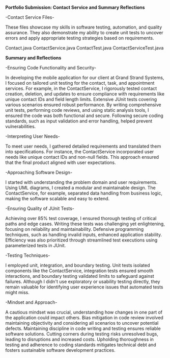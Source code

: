 **Portfolio Submission: Contact Service and Summary Reflections**

-Contact Service Files-

These files showcase my skills in software testing, automation, and quality assurance. They also demonstrate my ability to create unit tests to uncover errors and apply appropriate testing strategies based on requirements.

Contact.java
ContactService.java
ContactTest.java
ContactServiceTest.java

**Summary and Reflections**

-Ensuring Code Functionality and Security-

In developing the mobile application for our client at Grand Strand Systems, I focused on tailored unit testing for the contact, task, and appointment services. For example, in the ContactService, I rigorously tested contact creation, 
deletion, and updates to ensure compliance with requirements like unique contact IDs and field length limits. Extensive JUnit tests covering various scenarios ensured robust performance. By writing comprehensive unit tests, performing code reviews, 
and using static analysis tools, I ensured the code was both functional and secure. Following secure coding standards, such as input validation and error handling, helped prevent vulnerabilities.

-Interpreting User Needs-

To meet user needs, I gathered detailed requirements and translated them into specifications. For instance, the ContactService incorporated user needs like unique contact IDs and non-null fields. 
This approach ensured that the final product aligned with user expectations.

-Approaching Software Design-

I started with understanding the problem domain and user requirements. Using UML diagrams, I created a modular and maintainable design. 
The ContactService, for example, separated data handling from business logic, making the software scalable and easy to extend.

-Ensuring Quality of JUnit Tests-

Achieving over 85% test coverage, I ensured thorough testing of critical paths and edge cases. Writing these tests was challenging yet enlightening, focusing on reliability and maintainability. 
Defensive programming techniques, such as handling invalid inputs, enhanced application stability. Efficiency was also prioritized through streamlined test executions using parameterized tests in JUnit.

-Testing Techniques-

I employed unit, integration, and boundary testing. Unit tests isolated components like the ContactService, integration tests ensured smooth interactions, and boundary testing validated limits to safeguard against failures. 
Although I didn't use exploratory or usability testing directly, they remain valuable for identifying user experience issues that automated tests might miss.

-Mindset and Approach-

A cautious mindset was crucial, understanding how changes in one part of the application could impact others. Bias mitigation in code review involved maintaining objectivity and considering all scenarios to uncover potential defects. 
Maintaining discipline in code writing and testing ensures reliable software solutions. Cutting corners during testing risks unresolved bugs, leading to disruptions and increased costs. 
Upholding thoroughness in testing and adherence to coding standards mitigates technical debt and fosters sustainable software development practices.


